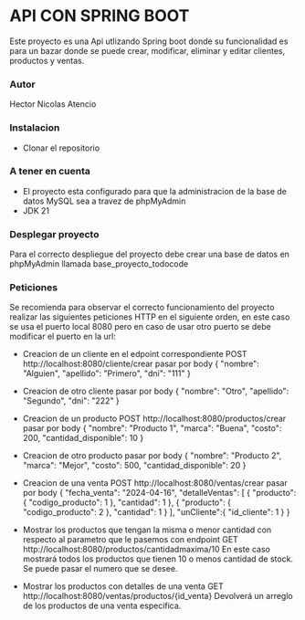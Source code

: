 # API CON SPRING BOOT

Este proyecto es una Api utlizando Spring boot donde su funcionalidad es para un bazar donde se puede crear, modificar, eliminar y editar clientes, productos y ventas.

### Autor 

Hector Nicolas Atencio

### Instalacion

- Clonar el repositorio

### A tener en cuenta

- El proyecto esta configurado para que la administracion de la base de datos MySQL sea a travez de phpMyAdmin
- JDK 21

### Desplegar proyecto

Para el correcto despliegue del proyecto debe crear una base de datos en phpMyAdmin llamada base_proyecto_todocode

### Peticiones

Se recomienda para observar el correcto funcionamiento del proyecto realizar las siguientes peticiones HTTP en el siguiente orden, en este caso se usa el puerto local 8080 pero en caso de usar otro puerto se debe modificar el puerto en la url:

- Creacion de un cliente en el edpoint correspondiente POST http://localhost:8080/cliente/crear pasar por body
{
    "nombre": "Alguien",
    "apellido": "Primero",
    "dni": "111"
}

- Creacion de otro cliente pasar por body
{
    "nombre": "Otro",
    "apellido": "Segundo",
    "dni": "222"
}

- Creacion de un producto POST http://localhost:8080/productos/crear  pasar por body
{
    "nombre": "Producto 1",
    "marca": "Buena",
    "costo": 200,
    "cantidad_disponible": 10
}

- Creacion de otro producto pasar por body 
{
    "nombre": "Producto 2",
    "marca": "Mejor",
    "costo": 500,
    "cantidad_disponible": 20
}

- Creacion de una venta POST http://localhost:8080/ventas/crear pasar por body
{
    "fecha_venta": "2024-04-16",
    "detalleVentas": [
        {
            "producto":{
                "codigo_producto": 1
            },
            "cantidad": 1
        },
        {
            "producto": {
                "codigo_producto": 2
            },
            "cantidad": 1
        }
    ],
    "unCliente":{
        "id_cliente": 1
    }
}

- Mostrar los productos que tengan la misma o menor cantidad con respecto al parametro que le pasemos con endpoint GET http://localhost:8080/productos/cantidadmaxima/10 En este caso mostrará todos los productos que tienen 10 o menos cantidad de stock. Se puede pasar el numero que se desee.

- Mostrar los productos con detalles de una venta GET http://localhost:8080/ventas/productos/{id_venta} Devolverá un arreglo de los productos de una venta especifica.


